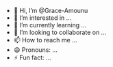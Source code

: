 - 👋 Hi, I’m @Grace-Amounu
- 👀 I’m interested in ...
- 🌱 I’m currently learning ...
- 💞️ I’m looking to collaborate on ...
- 📫 How to reach me ...
- 😄 Pronouns: ...
- ⚡ Fun fact: ...

<!---
Grace-Amounu/Grace-Amounu is a ✨ special ✨ repository because its `README.md` (this file) appears on your GitHub profile.
You can click the Preview link to take a look at your changes.
--->
